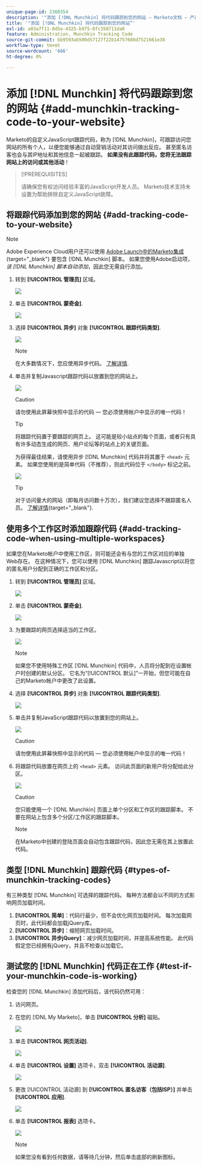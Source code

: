 ```yaml
---
unique-page-id: 2360354
description: '"添加 [!DNL Munchkin] 将代码跟踪到您的网站 — Marketo文档 — 产品文档”'
title: '"添加 [!DNL Munchkin] 将代码跟踪到您的网站”'
exl-id: a03a7f11-8d5e-4325-b975-8fc350711da0
feature: Administration, Munchkin Tracking Code
source-git-commit: bb9593ab500d57127f22b14757688d7521661e38
workflow-type: tm+mt
source-wordcount: '666'
ht-degree: 0%

---
```


# 添加 [!DNL Munchkin] 将代码跟踪到您的网站 {#add-munchkin-tracking-code-to-your-website}

Marketo的自定义JavaScript跟踪代码，称为 [!DNL Munchkin]，可跟踪访问您网站的所有个人，以便您能够通过自动营销活动对其访问做出反应。 甚至匿名访客也会与其IP地址和其他信息一起被跟踪。 **如果没有此跟踪代码，您将无法跟踪网站上的访问或其他活动**！

>[!PREREQUISITES]
>
>请确保您有权访问经验丰富的JavaScript开发人员。 Marketo技术支持未设置为帮助排除自定义JavaScript故障。

## 将跟踪代码添加到您的网站 {#add-tracking-code-to-your-website}

>[!NOTE]
>
>Adobe Experience Cloud用户还可以使用 [Adobe Launch中的Marketo集成](https://exchange.adobe.com/apps/ec/100223/adobe-launch-core-extension){target="_blank"} 要包含 [!DNL Munchkin] 脚本。 如果您使用Adobe启动项， _该 [!DNL Munchkin] 脚本自动添加_，因此您无需自行添加。

1. 转到 **[!UICONTROL 管理员]** 区域。

   ![](assets/add-munchkin-tracking-code-to-your-website-1.png)

1. 单击 **[!UICONTROL 蒙奇金]**.

   ![](assets/add-munchkin-tracking-code-to-your-website-2.png)

1. 选择 **[!UICONTROL 异步]** 对象 **[!UICONTROL 跟踪代码类型]**.

   ![](assets/add-munchkin-tracking-code-to-your-website-3.png)

   >[!NOTE]
   >
   >在大多数情况下，您应使用异步代码。 [了解详情](#types-of-munchkin-tracking-codes).

1. 单击并复制Javascript跟踪代码以放置到您的网站上。

   ![](assets/add-munchkin-tracking-code-to-your-website-4.png)

   >[!CAUTION]
   >
   >请勿使用此屏幕快照中显示的代码 — 您必须使用帐户中显示的唯一代码！

   >[!TIP]
   >
   >将跟踪代码置于要跟踪的网页上。 这可能是较小站点的每个页面，或者只有具有许多动态生成的网页、用户论坛等的站点上的关键页面。

   为获得最佳结果，请使用异步 [!DNL Munchkin] 代码并将其置于 `<head>` 元素。 如果您使用的是简单代码（不推荐），则此代码位于 `</body>` 标记之前。

   ![](assets/add-munchkin-tracking-code-to-your-website-5.png)

   >[!TIP]
   >
   >对于访问量大的网站（即每月访问数十万次），我们建议您选择不跟踪匿名人员。 [了解详情](https://developers.marketo.com/documentation/websites/lead-tracking-munchkin-js/){target="_blank"}.

## 使用多个工作区时添加跟踪代码 {#add-tracking-code-when-using-multiple-workspaces}

如果您在Marketo帐户中使用工作区，则可能还会有与您的工作区对应的单独Web存在。 在这种情况下，您可以使用 [!DNL Munchkin] 跟踪Javascript以将您的匿名用户分配到正确的工作区和分区。

1. 转到 **[!UICONTROL 管理员]** 区域。

   ![](assets/add-munchkin-tracking-code-to-your-website-6.png)

1. 单击 **[!UICONTROL 蒙奇金]**.

   ![](assets/add-munchkin-tracking-code-to-your-website-7.png)

1. 为要跟踪的网页选择适当的工作区。

   ![](assets/add-munchkin-tracking-code-to-your-website-8.png)

   >[!NOTE]
   >
   >如果您不使用特殊工作区 [!DNL Munchkin] 代码中，人员将分配到在设置帐户时创建的默认分区。 它名为“[!UICONTROL 默认]”一开始，但您可能在自己的Marketo帐户中更改了此设置。

1. 选择 **[!UICONTROL 异步]** 对象 **[!UICONTROL 跟踪代码类型]**.

   ![](assets/add-munchkin-tracking-code-to-your-website-9.png)

1. 单击并复制JavaScript跟踪代码以放置到您的网站上。

   ![](assets/add-munchkin-tracking-code-to-your-website-10.png)

   >[!CAUTION]
   >
   >请勿使用此屏幕快照中显示的代码 — 您必须使用帐户中显示的唯一代码！

1. 将跟踪代码放置在网页上的 `<head>` 元素。 访问此页面的新用户将分配给此分区。

   ![](assets/add-munchkin-tracking-code-to-your-website-11.png)

   >[!CAUTION]
   >
   >您只能使用一个 [!DNL Munchkin] 页面上单个分区和工作区的跟踪脚本。 不要在网站上包含多个分区/工作区的跟踪脚本。

   >[!NOTE]
   >
   >在Marketo中创建的登陆页面会自动包含跟踪代码，因此您无需在其上放置此代码。

## 类型 [!DNL Munchkin] 跟踪代码 {#types-of-munchkin-tracking-codes}

有三种类型 [!DNL Munchkin] 可选择的跟踪代码。 每种方法都会以不同的方式影响网页加载时间。

1. **[!UICONTROL 简单]**：代码行最少，但不会优化网页加载时间。 每次加载网页时，此代码都会加载jQuery库。
1. **[!UICONTROL 异步]**：缩短网页加载时间。
1. **[!UICONTROL 异步jQuery]**：减少网页加载时间，并提高系统性能。 此代码假定您已经拥有jQuery，并且不检查以加载它。

## 测试您的 [!DNL Munchkin] 代码正在工作 {#test-if-your-munchkin-code-is-working}

检查您的 [!DNL Munchkin] 添加代码后，该代码仍然可用：

1. 访问网页。

1. 在您的 [!DNL My Marketo]，单击 **[!UICONTROL 分析]** 磁贴。

   ![](assets/add-munchkin-tracking-code-to-your-website-12.png)

1. 单击 **[!UICONTROL 网页活动]**.

   ![](assets/add-munchkin-tracking-code-to-your-website-13.png)

1. 单击 **[!UICONTROL 设置]** 选项卡，双击 **[!UICONTROL 活动源]**.

   ![](assets/add-munchkin-tracking-code-to-your-website-14.png)

1. 更改 [!UICONTROL 活动源] 到 **[!UICONTROL 匿名访客（包括ISP）]** 并单击 **[!UICONTROL 应用]**.

   ![](assets/add-munchkin-tracking-code-to-your-website-15.png)

1. 单击 **[!UICONTROL 报表]** 选项卡。

   ![](assets/add-munchkin-tracking-code-to-your-website-16.png)

   >[!NOTE]
   >
   >如果您没有看到任何数据，请等待几分钟，然后单击底部的刷新图标。
